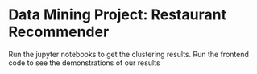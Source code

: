 # Data Mining Project: Restaurant Recommender

Run the jupyter notebooks to get the clustering results. 
Run the frontend code to see the demonstrations of our results
